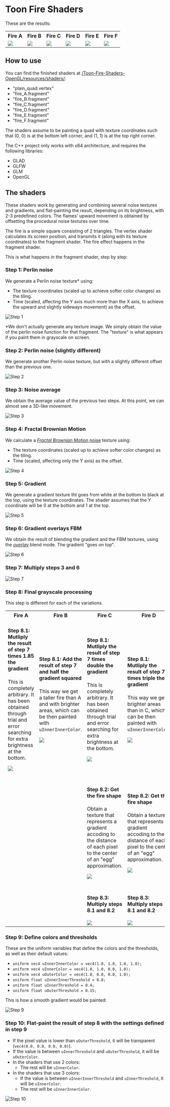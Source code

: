 # Toon Fire Shaders

These are the results:

<table>
  <tbody>
    <tr>
      <th>Fire A</th>
      <th>Fire B</th>
      <th>Fire C</th>
      <th>Fire D</th>
      <th>Fire E</th>
      <th>Fire F</th>
    </tr>
    <tr>
      <td><image src="Images/fire_A.gif"/></td>
      <td><image src="Images/fire_B.gif"/></td>
      <td><image src="Images/fire_C.gif"/></td>
      <td><image src="Images/fire_D.gif"/></td>
      <td><image src="Images/fire_E.gif"/></td>
      <td><image src="Images/fire_F.gif"/></td>
    </tr>
  </tbody>
</table>

## How to use

You can find the finished shaders at [/Toon-Fire-Shaders-OpenGL/resources/shaders/](Toon-Fire-Shaders-OpenGL/resources/shaders/):
- "plain_quad.vertex"
- "fire_A.fragment"
- "fire_B.fragment"
- "fire_C.fragment"
- "fire_D.fragment"
- "fire_E.fragment"
- "fire_F.fragment"

The shaders assume to be painting a quad with texture coordinates such that (0, 0) is at the bottom left corner, and (1, 1) is at the top right corner.

The C++ project only works with x64 architecture, and requires the following libraries:
- GLAD
- GLFW
- GLM
- OpenGL

## The shaders

These shaders work by generating and combining several noise textures and gradients, and flat-painting the result, depending on its brightness, with 2-3 predefined colors. The flames' upward movement is obtained by offsetting the procedural noise textures over time.

The fire is a simple square consisting of 2 triangles. The vertex shader calculates its screen position, and transmits it (along with its texture coordinates) to the fragment shader. The fire effect happens in the fragment shader.

This is what happens in the fragment shader, step by step:

### Step 1: Perlin noise

We generate a Perlin noise texture* using:
- The texture coordinates (scaled up to achieve softer color changes) as the tiling.
- Time (scaled, affecting the Y axis much more than the X axis, to achieve the upward and slightly sideways movement) as the offset.

![Step 1](Images/step_1_noise.gif)

\*We don't actually generate any texture image. We simply obtain the value of the perlin noise function for that fragment. The "texture" is what appears if you paint them in grayscale on screen.

### Step 2: Perlin noise (slightly different)

We generate another Perlin noise texture, but with a slightly different offset than the previous one.

![Step 2](Images/step_2_noise.gif)

### Step 3: Noise average

We obtain the average value of the previous two steps. At this point, we can almost see a 3D-like movement.

![Step 3](Images/step_3_noise_avg.gif)

### Step 4: Fractal Brownian Motion

We calculate a [_Fractal Brownian Motion_ noise](https://thebookofshaders.com/13/) texture using:
- The texture coordinates (scaled up to achieve softer color changes) as the tiling.
- Time (scaled, affecting only the Y axis) as the offset.

![Step 4](Images/step_4_fbm.gif)

### Step 5: Gradient

We generate a gradient texture tht goes from white at the bottom to black at the top, using the texture coordinates. The shader assumes that the Y coordinate will be 0 at the bottom and 1 at the top.

![Step 5](Images/step_5_gradient.png)

### Step 6: Gradient overlays FBM

We obtain the result of blending the gradient and the FBM textures, using the [_overlay_](https://en.wikipedia.org/wiki/Blend_modes#Overlay) blend mode. The gradient "goes on top".

![Step 6](Images/step_6_overlayed_fbm.gif)

### Step 7: Multiply steps 3 and 6

![Step 7](Images/step_7_perlin_times_fbm.gif)

### Step 8: Final grayscale processing

This step is different for each of the variations.

<table>
  <tbody>
    <tr>
      <th>Fire A</th>
      <th>Fire B</th>
      <th>Fire C</th>
      <th>Fire D</th>
      <th>Fire E</th>
      <th>Fire F</th>
    </tr>
    <tr>
      <td>
        <h4>Step 8.1: Mutliply the result of step 7 times 1.85 the gradient</h4>
        <p>This is completely arbitrary. It has been obtained through trial and error searching for extra brightness at the bottom.</p>
        <image src="Images/step_8_1_fire_A.gif"/>
      </td>
      <td>
        <h4>Step 8.1: Add the result of step 7 and half the gradient squared</h4>
        <p>This way we get a taller fire than A and with brighter areas, which can be then painted with <code>uInnerInnerColor</code>.</p>
        <image src="Images/step_8_1_fire_B.gif"/>
      </td>
      <td>
        <h4>Step 8.1: Mutliply the result of step 7 times double the gradient</h4>
        <p>This is completely arbitrary. It has been obtained through trial and error searching for extra brightness at the bottom.</p>
        <image src="Images/step_8_1_fire_C_E.gif"/>
      </td>
      <td>
        <h4>Step 8.1: Mutliply the result of step 7 times triple the gradient</h4>
        <p>This way we get brighter areas than in C, which can be then painted with <code>uInnerInnerColor</code>.</p>
        <image src="Images/step_8_1_fire_D_F.gif"/>
      </td>
      <td>
        <h4>Step 8.1: Mutliply the result of step 7 times double the gradient</h4>
        <p>This is completely arbitrary. It has been obtained through trial and error searching for extra brightness at the bottom.</p>
        <image src="Images/step_8_1_fire_C_E.gif"/>
      </td>
      <td>
        <h4>Step 8.1: Mutliply the result of step 7 times triple the gradient</h4>
        <p>This way we get brighter areas than in C, which can be then painted with <code>uInnerInnerColor</code>.</p>
        <image src="Images/step_8_1_fire_D_F.gif"/>
      </td>
    </tr>
    <tr>
      <td></td>
      <td></td>
      <td>
        <h4>Step 8.2: Get the fire shape</h4>
        <p>Obtain a texture that represents a gradient accoding to the distance of each pixel to the center of an "egg" approximation.</p>
        <image src="Images/egg.png"/>
      </td>
      <td>
        <h4>Step 8.2: Get the fire shape</h4>
        <p>Obtain a texture that represents a gradient accoding to the distance of each pixel to the center of an "egg" approximation.</p>
        <image src="Images/egg.png"/>
      </td>
      <td>
        <h4>Step 8.2: Get the fire shape (bolder)</h4>
        <p>Obtain a texture that represents a gradient accoding to the squared distance of each pixel to the center of an "egg" approximation.</p>
        <image src="Images/egg_squared.png"/>
      </td>
      <td>
        <h4>Step 8.2: Get the fire shape (bolder)</h4>
        <p>Obtain a texture that represents a gradient accoding to the squared distance of each pixel to the center of an "egg" approximation.</p>
        <image src="Images/egg_squared.png"/>
      </td>
    </tr>
    <tr>
      <td></td>
      <td></td>
      <td>
        <h4>Step 8.3: Multiply steps 8.1 and 8.2</h4>
        <image src="Images/step_8_3_fire_C.gif"/>
      </td>
      <td>
        <h4>Step 8.3: Multiply steps 8.1 and 8.2</h4>
        <image src="Images/step_8_3_fire_D.gif"/>
      </td>
      <td>
        <h4>Step 8.3: Multiply steps 8.1 and 8.2</h4>
        <image src="Images/step_8_3_fire_E.gif"/>
      </td>
      <td>
        <h4>Step 8.3: Multiply steps 8.1 and 8.2</h4>
        <image src="Images/step_8_3_fire_F.gif"/>
      </td>
    </tr>
  </tbody>
</table>

### Step 9: Define colors and thresholds

These are the uniform variables that define the colors and the thresholds, as well as their default values:
- `uniform vec4 uInnerInnerColor = vec4(1.0, 1.0, 1.0, 1.0);`
- `uniform vec4 uInnerColor = vec4(1.0, 1.0, 0.0, 1.0);`
- `uniform vec4 uOuterColor = vec4(1.0, 0.0, 0.0, 1.0);`
- `uniform float uInnerInnerThreshold = 0.8;`
- `uniform float uInnerThreshold = 0.4;`
- `uniform float uOuterThreshold = 0.15;`

This is how a smooth gradient would be painted:

![Step 9](Images/gradient_vs_toon.png)

### Step 10: Flat-paint the result of step 8 with the settings defined in step 9

- If the pixel value is lower than `uOuterThreshold`, it will be transparent (`vec4(0.0, 0.0, 0.0, 0.0)`).
- If the value is between `uInnerThreshold` and `uOuterThreshold`, it will be `uOuterColor`.
- In the shaders that use 2 colors:
  - The rest will be `uInnerColor`.
- In the shaders that use 3 colors:
  - If the value is between `uInnerInnerThreshold` and `uInnerThreshold`, it will be `uInnerColor`.
  - The rest will be `uInnerInnerColor`.

![Step 10](Images/step_10.gif)

